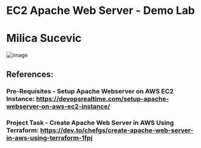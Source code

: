 # EC2 Apache Web Server - Demo Lab
# Milica Sucevic

![image](https://user-images.githubusercontent.com/93227818/205263607-ec9aa3d0-6eb1-415b-a0fc-e6a6540345dc.png)

## References:

### Pre-Requisites - Setup Apache Webserver on AWS EC2 Instance: https://devopsrealtime.com/setup-apache-webserver-on-aws-ec2-instance/

### Project Task - Create Apache Web Server in AWS Using Terraform: https://dev.to/chefgs/create-apache-web-server-in-aws-using-terraform-1fpj

